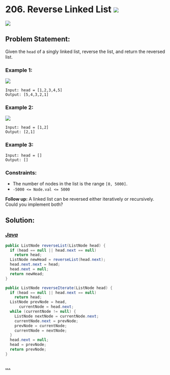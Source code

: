 # 206. Reverse Linked List [![][share]](https://leetcode.com/problems/reverse-linked-list)

![][easy]

## Problem Statement:

Given the `head` of a singly linked list, reverse the list, and return the reversed list.

### Example 1:

![](https://assets.leetcode.com/uploads/2021/02/19/rev1ex1.jpg)

```
Input: head = [1,2,3,4,5]
Output: [5,4,3,2,1]
```

### Example 2:

![](https://assets.leetcode.com/uploads/2021/02/19/rev1ex2.jpg)

```
Input: head = [1,2]
Output: [2,1]
```

### Example 3:

```
Input: head = []
Output: []
```

### Constraints:

- The number of nodes in the list is the range `[0, 5000]`.
- `-5000 <= Node.val <= 5000`

**Follow up:** A linked list can be reversed either iteratively or recursively. Could you implement both?

## Solution:

### [_Java_](./ReverseLinkedList.java)

```java
public ListNode reverseList(ListNode head) {
  if (head == null || head.next == null)
    return head;
  ListNode newHead = reverseList(head.next);
  head.next.next = head;
  head.next = null;
  return newHead;
}

public ListNode reverseIterate(ListNode head) {
  if (head == null || head.next == null)
    return head;
  ListNode prevNode = head,
      currentNode = head.next;
  while (currentNode != null) {
    ListNode nextNode = currentNode.next;
    currentNode.next = prevNode;
    prevNode = currentNode;
    currentNode = nextNode;
  }
  head.next = null;
  head = prevNode;
  return prevNode;
}
```

### [_..._]()

```

```

<!----------------------------------{ link }--------------------------------->

[share]: https://img.icons8.com/external-anggara-blue-anggara-putra/20/000000/external-share-user-interface-basic-anggara-blue-anggara-putra-2.png
[easy]: https://img.shields.io/badge/Difficulty-Easy-bright.svg
[medium]: https://img.shields.io/badge/Difficulty-Medium-yellow.svg
[hard]: https://img.shields.io/badge/Difficulty-Hard-red.svg
